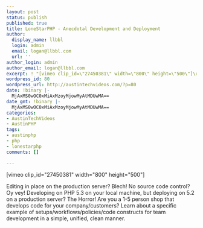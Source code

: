 ```yaml
---
layout: post
status: publish
published: true
title: LoneStarPHP - Anecdotal Development and Deployment
author:
  display_name: llbbl
  login: admin
  email: logan@llbbl.com
  url: ''
author_login: admin
author_email: logan@llbbl.com
excerpt: ! "[vimeo clip_id=\"27450381\" width=\"800\" height=\"500\"]\r\n\r\n"
wordpress_id: 80
wordpress_url: http://austintechvideos.com/?p=80
date: !binary |-
  MjAxMS0wOC0xMiAxMzoyMjowMyAtMDUwMA==
date_gmt: !binary |-
  MjAxMS0wOC0xMiAxMzoyMjowMyAtMDUwMA==
categories:
- AustinTechVideos
- AustinPHP
tags:
- austinphp
- php
- lonestarphp
comments: []

---
```

<p>[vimeo clip_id="27450381" width="800" height="500"]</p>
<p><a id="more"></a><a id="more-80"></a></p>
<p>Editing in place on the production server? Blech! No source code control? Oy vey! Developing on PHP 5.3 on your local machine, but deploying on 5.2 on a production server? The Horror! Are you a 1-5 person shop that develops code for your company/customers? Learn about a specific example of setups/workflows/policies/code constructs for team development in a simple, unified, clean manner.</p>
